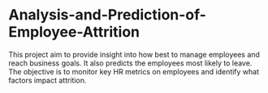 # Analysis-and-Prediction-of-Employee-Attrition

This project aim to provide insight into how best to manage employees and reach business goals. It also predicts the employees most likely to leave. The objective is to monitor key HR metrics on employees and identify what factors impact attrition. 
